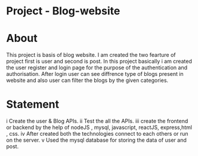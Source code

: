 # Project - Blog-website


# About

This project is basis of blog website. I am created the two fearture of  project first  is user and second is post.
In this project basically i am created the user register and login page for the purpose of the authentication and authorisation.
After login user can see diffrence type of blogs present in website and also user can filter the blogs by the given categories.




# Statement

i    Create the user & Blog APIs.
ii   Test the all  the APIs.
iii  create the frontend or backend by the help of nodeJS , mysql, javascript, reactJS, express,html , css.
iv   After created  both  the technologies connect to each others or run on the server.
v    Used the mysql database for storing the data of user and post.
